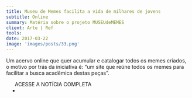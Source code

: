 ```yaml
---
title: Museu de Memes facilita a vida de milhares de jovens
subtitle: Online
summary: Matéria sobre o projeto MUSEUdeMEMES
client: Arte | Ref
tools: 
date: 2017-03-22
image: 'images/posts/33.png'
---
```


Um acervo online que quer acumular e catalogar todos os memes criados, o motivo por trás da iniciativa é: “um site que reúne todos os memes para facilitar a busca acadêmica destas peças”.

<div class="post__share"><ul class="share__list list-reset">ACESSE A NOTÍCIA COMPLETA<li class="share__item" style="margin-left: 10px"><a class="share__link share__facebook" style="background: #fa5657" href="http://arteref.com/arte-no-mundo/museu-de-memes-facilita-a-vida-de-milhares-de-jovens/ 
onclick=window.open(this.href, 'pop-up', 'left=20,top=20,width=500,height=500,toolbar=1,resizable=0'); return false;" title="Link" rel="nofollow"><i class="fa-solid fa-link"></i></a></li></ul></div>
<!-- <div class="gallery-box"><div class="gallery"><img src="/clipping/images/example-1.jpg" loading="lazy" alt="Project"><img src="/clipping/images/example-2.jpg" loading="lazy" alt="Project"></div><em>Gallery / <a href="https://www.freepik.com/" target="_blank">Freepic</a></em></div> -->